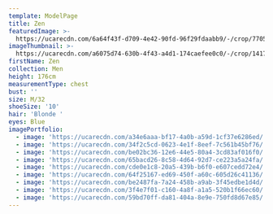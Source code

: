 ```yaml
---
template: ModelPage
title: Zen
featuredImage: >-
  https://ucarecdn.com/6a64f43f-d709-4e42-90fd-96f29fdaabb9/-/crop/7705x4429/0,0/-/preview/
imageThumbnail: >-
  https://ucarecdn.com/a6075d74-630b-4f43-a4d1-174caefee0c0/-/crop/1417x2157/215,0/-/preview/
firstName: Zen
collection: Men
height: 176cm
measurementType: chest
bust: ''
size: M/32
shoeSize: '10'
hair: 'Blonde '
eyes: Blue
imagePortfolio:
  - image: 'https://ucarecdn.com/a34e6aaa-bf17-4a0b-a59d-1cf37e6286ed/'
  - image: 'https://ucarecdn.com/34f2c5cd-0623-4e1f-8eef-7c561b45bf76/'
  - image: 'https://ucarecdn.com/be02bc36-12e6-44e5-80a4-3cd83af016f0/'
  - image: 'https://ucarecdn.com/65bacd26-8c58-4d64-92d7-ce223a5a24fa/'
  - image: 'https://ucarecdn.com/cde0e1c8-20a5-439b-b6f0-e607cedd72e4/'
  - image: 'https://ucarecdn.com/64f25167-ed69-450f-a60c-605d26c41136/'
  - image: 'https://ucarecdn.com/be2487fa-7a24-458b-a9ab-3f45edbe1d4d/'
  - image: 'https://ucarecdn.com/3f4e7f01-c160-4a8f-a1a5-520b1f66ec60/'
  - image: 'https://ucarecdn.com/59bd70ff-da81-404a-8e9e-750fd8d67e85/'
---
```


